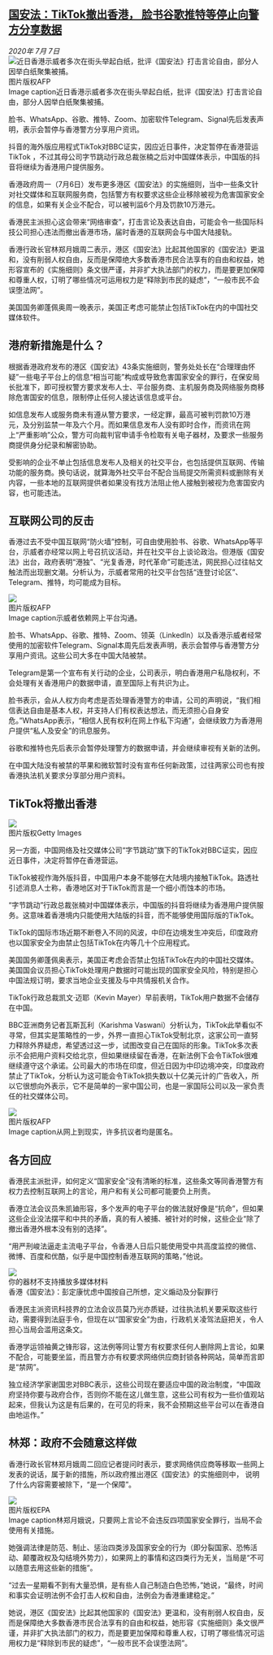 <!--1594118796000-->
[国安法：TikTok撤出香港， 脸书谷歌推特等停止向警方分享数据](http://www.bbc.com/zhongwen/simp/business-53319715)
------

<div><i>2020年 7月 7日</i></div><div><div class="story-body__inner" property="articleBody"><div class="media-landscape has-caption full-width lead"><span class="image-and-copyright-container"><img class="js-image-replace" alt="近日香港示威者多次在街头举起白纸，批评《国安法》打击言论自由，部分人因举白纸聚集被捕。" src="https://images.weserv.nl/?url=ichef.bbci.co.uk/news/640/cpsprodpb/6E6A/production/_113266282_hi062317753.jpg"><span class="off-screen">图片版权</span><span class="story-image-copyright">AFP</span></span><figcaption class="media-caption"><span class="off-screen">Image caption</span><span class="media-caption__text">近日香港示威者多次在街头举起白纸，批评《国安法》打击言论自由，部分人因举白纸聚集被捕。</span></figcaption></div><p class="story-body__introduction">脸书、WhatsApp、谷歌、推特、Zoom、加密软件Telegram、Signal先后发表声明，表示会暂停与香港警方分享用户资讯。</p><div id="bbccom_mpu_3" class="bbccom_slot mpu-ad" aria-hidden="true"><div class="bbccom_advert"></div></div><p>抖音的海外版应用程式TikTok对BBC证实，因应近日事件，决定暂停在香港营运TikTok ，不过其母公司字节跳动行政总裁张楠之后对中国媒体表示，中国版的抖音将继续为香港用户提供服务。</p><p>香港政府周一（7月6日）发布更多港区《国安法》的实施细则，当中一些条文针对社交媒体和互联网服务商，包括警方有权要求这些企业移除被视为危害国家安全的信息，如果有关企业不配合，可以被判监6个月及罚款10万港元。</p><div id="bbccom_mpu_1_2" class="bbccom_slot mpu-ad" aria-hidden="true"><div class="bbccom_advert"></div></div><p>香港民主派担心这会带来“网络审查”，打击言论及表达自由，可能会令一些国际科技公司担心违法而撤出香港市场，届时香港的互联网会与中国大陆接轨。</p><p>香港行政长官林郑月娥周二表示，港区《国安法》比起其他国家的《国安法》更温和，没有削弱人权自由，反而是保障绝大多数香港市民合法享有的自由和权益，她形容宣布的《实施细则》条文很严谨，并非扩大执法部门的权力，而是要更加保障和尊重人权，订明了哪些情况可运用权力是“释除到市民的疑虑”，“一般市民不会误堕法网”。</p><p>美国国务卿蓬佩奥周一晚表示，美国正考虑可能禁止包括TikTok在内的中国社交媒体软件。</p><h2 class="story-body__crosshead">港府新措施是什么？</h2><p>根据香港政府发布的港区《国安法》43条实施细则，警务处处长在“合理理由怀疑”一些电子平台上的信息“相当可能”构成或导致危害国家安全的罪行，在保安局长批准下，即可授权警方要求发布人士、平台服务商、主机服务商及网络服务商移除危害国安的信息，限制停止任何人接达该信息或平台。</p><p>如信息发布人或服务商未有遵从警方要求，一经定罪，最高可被判罚款10万港元，及分别监禁一年及六个月。而如果信息发布人没有即时合作，而资讯在网上“严重影响”公众，警方可向裁判官申请手令检取有关电子器材，及要求一些服务商提供身分纪录和解密协助。</p><p>受影响的企业不单止包括信息发布人及相关的社交平台，也包括提供互联网、传输功能的服务商。换句话说，就算海外社交平台不配合当局提交所需资料或删除有关内容，一些本地的互联网提供者如果没有找方法阻止他人接触到被视为危害国安内容，也可能违法。</p><h2 class="story-body__crosshead">互联网公司的反击</h2><p>香港过去不受中国互联网“防火墙”控制，可自由使用脸书、谷歌、WhatsApp等平台，示威者亦经常以网上号召抗议活动，并在社交平台上谈论政治。但港版《国安法》出台，政府表明“港独”、“光复香港，时代革命”可能违法，网民担心过往帖文触法而出现删文潮。分析认为，示威者常用的社交平台包括“连登讨论区”、Telegram、推特，均可能成为目标。</p><div class="media-landscape has-caption full-width"><span class="image-and-copyright-container"><img src="https://images.weserv.nl/?url=ichef.bbci.co.uk/news/640/cpsprodpb/39BA/production/_109487741_gettyimages-1164737639.jpg"><br><span class="off-screen">图片版权</span><span class="story-image-copyright">AFP</span></span><figcaption class="media-caption"><span class="off-screen">Image caption</span><span class="media-caption__text">示威者依赖网上平台沟通。</span></figcaption></div><p>脸书、WhatsApp、谷歌、推特、Zoom、领英（LinkedIn）以及香港示威者经常使用的加密软件Telegram、Signal本周先后发表声明，表示会暂停与香港警方分享用户资讯。这些公司大多在中国大陆被禁。</p><p>Telegram是第一个宣布有关行动的企业，公司表示，明白香港用户私隐权利，不会处理有关香港用户的数据申请，直至国际上有共识为止。</p><p>脸书表示，会从人权方向考虑是否处理香港警方的申请，公司的声明说，“我们相信表达自由是基本人权，并支持人们有权表达想法，而无须担心自身安危。”WhatsApp表示，“相信人民有权利在网上作私下沟通”，会继续致力为香港用户提供“私人及安全”的讯息服务。</p><p>谷歌和推特也先后表示会暂停处理警方的数据申请，并会继续审视有关新的法例。</p><p>在中国大陆没有被禁的苹果和微软暂时没有宣布任何新政策，过往两家公司也有按香港执法机关要求分享部分用户资料。</p><h2 class="story-body__crosshead">TikTok将撤出香港</h2><div class="media-landscape no-caption full-width"><span class="image-and-copyright-container"><img src="https://images.weserv.nl/?url=ichef.bbci.co.uk/news/640/cpsprodpb/1206C/production/_113263837_gettyimages-1223464222.jpg"><br><span class="off-screen">图片版权</span><span class="story-image-copyright">Getty Images</span></span></div><p>另一方面，中国网络及社交媒体公司“字节跳动”旗下的TikTok对BBC证实，因应近日事件，决定将暂停在香港营运。</p><p>TikTok被视作海外版抖音，中国用户本身不能够在大陆境内接触TikTok。路透社引述消息人士称，香港地区对于TikTok而言是一个细小而蚀本的市场。</p><p>“字节跳动”行政总裁张楠对中国媒体表示，中国版的抖音将继续为香港用户提供服务。这意味着香港境内只能使用大陆版的抖音，而不能够使用国际版的TikTok。</p><p>TikTok的国际市场近期不断卷入不同的风波，中印在边境发生冲突后，印度政府也以国家安全为由禁止包括TikTok在内等几十个应用程式。</p><p>美国国务卿蓬佩奥表示，美国正考虑会否禁止包括TikTok在内的中国社交媒体。美国国会议员担心TikTok处理用户数据时可能出现的国家安全风险，特别是担心中国法规订明，要求当地企业支援及与中共情报机关合作。</p><p>TikTok行政总裁凯文‧迈耶（Kevin Mayer）早前表明，TikTok用户数据不会储存在中国。</p><p>BBC亚洲商务记者瓦斯瓦利（Karishma Vaswani）分析认为，TikTok此举看似不寻常，但其实是策略性的一步，外界一直担心TikTok受制北京，这家公司一直努力释除外界疑虑，希望透过这一步，试图改变自己在国际的形象。TikTok多次表示不会把用户资料交给北京，但如果继续留在香港，在新法例下会令TikTok很难继续遵守这个承诺。公司最大的市场在印度，但近日因为中印边境冲突，印度政府禁止了TikTok，分析认为这可能会令TikTok损失数以十亿美元计的广告收入，所以它很想向外表示，它不是简单的一家中国公司，也是一家国际公司以及一家负责任的社交媒体公司。</p><div class="media-landscape has-caption full-width"><span class="image-and-copyright-container"><img src="https://images.weserv.nl/?url=ichef.bbci.co.uk/news/640/cpsprodpb/AEEA/production/_109487744_gettyimages-1176505947.jpg"><br><span class="off-screen">图片版权</span><span class="story-image-copyright">AFP</span></span><figcaption class="media-caption"><span class="off-screen">Image caption</span><span class="media-caption__text">从网上到现实，许多抗议者均是匿名。</span></figcaption></div><h2 class="story-body__crosshead">各方回应</h2><p>香港民主派批评，如何定义“国家安全”没有清晰的标准，这些条文等同香港警方有权力去控制互联网上的言论，用户和有关公司都可能要负上刑责。</p><p>香港立法会议员朱凯廸形容，多个发声的电子平台的做法就好像是“抗命”，但如果这些企业没法摆平和中共的矛盾，真的有人被捕、被针对的时候，这些企业“除了撤出香港外根本没有别的选择”。</p><p>“用严刑峻法逼走主流电子平台，令香港人日后只能使用受中共高度监控的微信、微博、百度和优酷，似乎是中国控制香港互联网的策略，”他说。</p><div class="media-with-caption"><div class="player-with-placeholder"><img class="media-placeholder player-with-placeholder__image narrative-video-placeholder" src="https://images.weserv.nl/?url=ichef.bbci.co.uk/images/ic/720x405/p08jrnl3.jpg"><div class="player-with-placeholder__caption">你的器材不支持播放多媒体材料</div><div class="player-with-placeholder"><div class="media-player-wrapper"><div class="js-media-player-unprocessed media-player" data-playable='{"settings":{"counterName":"zhongwensimp.business.story.53319715.page","edition":"Asia","pageType":"eav2","uniqueID":"53319715","ui":{"locale":{"lang":"zh-hans"}},"externalEmbedUrl":"https:\/\/www.bbc.com\/zhongwen\/simp\/business-53319715\/embed","insideIframe":false,"statsObject":{"clipPID":"p08jrnhl"},"playlistObject":{"title":"\u9999\u6e2f\u300a\u56fd\u5b89\u6cd5\u300b\uff1a\u5f6d\u5b9a\u5eb7\u5fe7\u8651\u4e2d\u56fd\u6309\u81ea\u5df1\u6240\u60f3\uff0c\u5b9a\u4e49\u717d\u52a8\u53ca\u5206\u88c2\u7f6a\u884c","holdingImageURL":"https:\/\/ichef.bbci.co.uk\/images\/ic\/$recipe\/p08jrnl3.jpg","guidance":"","embedRights":"allowed","summary":"\u9999\u6e2f\u300a\u56fd\u5b89\u6cd5\u300b\uff1a\u5f6d\u5b9a\u5eb7\u5fe7\u8651\u4e2d\u56fd\u6309\u81ea\u5df1\u6240\u60f3\uff0c\u5b9a\u4e49\u717d\u52a8\u53ca\u5206\u88c2\u7f6a\u884c","liveRewind":false,"simulcast":false,"items":[{"vpid":"p08jrnhn","live":false,"duration":176,"kind":"programme"}]}},"otherSettings":{"advertisingAllowed":true,"continuousPlayCfg":{"enabled":false},"isAutoplayOnForAudience":false}}'></div></div></div></div>    <figcaption class="media-with-caption__caption"><span class="off-screen"></span>香港《国安法》：彭定康忧虑中国按自己所想，定义煽动及分裂罪行</figcaption></div><p>香港民主派资讯科技界的立法会议员莫乃光亦质疑，过往执法机关要采取这些行动，需要得到法庭手令，但现在以“国家安全”为由，行政机关凌驾法庭把关，令人担心当局会滥用这条文。</p><p>香港学运领袖黄之锋形容，这法例等同让警方有权要求任何人删除网上言论，如果不配合，可能要坐监，而且警方亦有权要求网络供应商封锁各种网站，简单而言即是“禁网”。</p><p>独立经济学家谢国忠对BBC表示，这些公司现在要适应中国的政治制度，“中国政府坚持你要与政府合作，否则你不能在这儿做生意，这些公司有权为一些价值观站起来，但我认为这是有后果的，在可见的将来，我不会预期这些平台可以在香港自由地运作。”</p><h2 class="story-body__crosshead">林郑：政府不会随意这样做</h2><p>香港行政长官林郑月娥周二回应记者提问时表示，要求网络供应商等移取一些网上发表的说话，属于新的措施，所以政府推出港区《国安法》的实施细则中， 说明了什么内容需要被除下，“是一个保障”。</p><div class="media-landscape has-caption full-width"><span class="image-and-copyright-container"><img src="https://images.weserv.nl/?url=ichef.bbci.co.uk/news/640/cpsprodpb/BC8A/production/_113266284_hi062325179.jpg"><br><span class="off-screen">图片版权</span><span class="story-image-copyright">EPA</span></span><figcaption class="media-caption"><span class="off-screen">Image caption</span><span class="media-caption__text">林郑月娥说，只要网上言论不会违反四项国家安全罪行，当局不会使用有关措施。</span></figcaption></div><p>她强调法律是防范、制止、惩治四类涉及国家安全的行为（即分裂国家、恐怖活动、颠覆政权及勾结境外势力），如果网上的事情和这四类行为无关，当局是“不可以随意去用这些新的措施”。</p><p>“过去一星期看不到有大量恐惧，是有些人自己制造白色恐怖，”她说，“最终，时间和事实会证明法例不会打击人权和自由，法例会为香港重建稳定。”</p><p>她说，港区《国安法》比起其他国家的《国安法》更温和，没有削弱人权自由，反而是保障绝大多数香港市民合法享有的自由和权益，她形容《实施细则》条文很严谨，并非扩大执法部门的权力，而是要更加保障和尊重人权，订明了哪些情况可运用权力是“释除到市民的疑虑”，“一般市民不会误堕法网”。</p></div></div>

